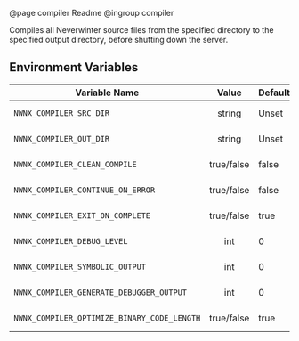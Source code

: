 @page compiler Readme
@ingroup compiler

Compiles all Neverwinter source files from the specified directory to the specified output directory, before shutting down the server.

## Environment Variables

| Variable Name | Value | Default | Notes |
| ------------- | :---: | ------- | ----- |
| `NWNX_COMPILER_SRC_DIR` | string | Unset | The directory containing the source .nss files.
| `NWNX_COMPILER_OUT_DIR` | string | Unset | The directory to output the compiled .ncs files.
| `NWNX_COMPILER_CLEAN_COMPILE` | true/false | false | Cleans all .ncs files from the output directory.
| `NWNX_COMPILER_CONTINUE_ON_ERROR` | true/false | false | Continue processing scripts after a compiler error.
| `NWNX_COMPILER_EXIT_ON_COMPLETE` | true/false | true | After completing compilation, shuts down the server.
| `NWNX_COMPILER_DEBUG_LEVEL` | int | 0 | CScriptCompiler->SetCompileDebugLevel()
| `NWNX_COMPILER_SYMBOLIC_OUTPUT` | int | 0 | CScriptCompiler->SetCompileSymbolicOutput()
| `NWNX_COMPILER_GENERATE_DEBUGGER_OUTPUT` | int | 0 | CScriptCompiler->SetGenerateDebuggerOutput()
| `NWNX_COMPILER_OPTIMIZE_BINARY_CODE_LENGTH` | true/false | true | CScriptCompiler->SetOptimizeBinaryCodeLength()
